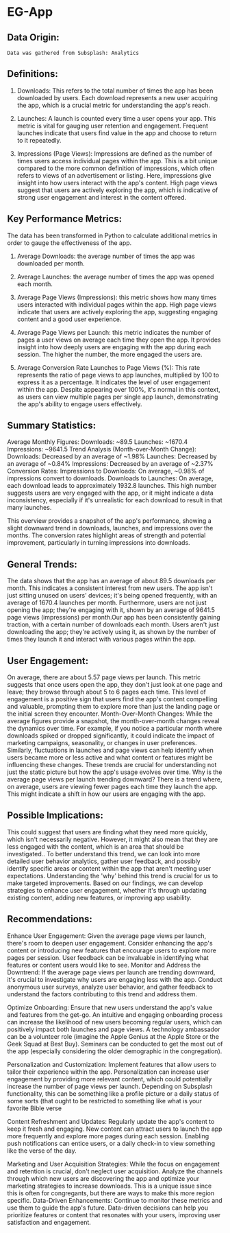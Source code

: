 # EG-App

## Data Origin:

	Data was gathered from Subsplash: Analytics

## Definitions:

1. Downloads: This refers to the total number of times the app has been downloaded by users. Each download represents a new user acquiring the app, which is a crucial metric for understanding the app's reach. 

2. Launches: A launch is counted every time a user opens your app. This metric is vital for gauging user retention and engagement. Frequent launches indicate that users find value in the app and choose to return to it repeatedly. 

3. Impressions (Page Views): Impressions are defined as the number of times users access individual pages within the app. This is a bit unique compared to the more common definition of impressions, which often refers to views of an advertisement or listing. Here, impressions give insight into how users interact with the app's content. High page views suggest that users are actively exploring the app, which is indicative of strong user engagement and interest in the content offered.

## Key Performance Metrics:

The data has been transformed in Python to calculate additional metrics in order to gauge the effectiveness of the app.

1. Average Downloads: the average number of times the app was downloaded per month. 

2. Average Launches: the average number of times the app was opened each month.

3. Average Page Views (Impressions): this metric shows how many times users interacted with individual pages within the app. High page views indicate that users are actively exploring the app, suggesting engaging content and a good user experience.

4. Average Page Views per Launch: this metric indicates the number of pages a user views on average each time they open the app. It provides insight into how deeply users are engaging with the app during each session. The higher the number, the more engaged the users are.

5. Average Conversion Rate Launches to Page Views (%): This rate represents the ratio of page views to app launches, multiplied by 100 to express it as a percentage. It indicates the level of user engagement within the app. Despite appearing over 100%, it's normal in this context, as users can view multiple pages per single app launch, demonstrating the app's ability to engage users effectively.

## Summary Statistics:

Average Monthly Figures:
Downloads: ~89.5
Launches: ~1670.4
Impressions: ~9641.5
Trend Analysis (Month-over-Month Change):
Downloads: Decreased by an average of ~1.98%
Launches: Decreased by an average of ~0.84%
Impressions: Decreased by an average of ~2.37%
Conversion Rates:
Impressions to Downloads: On average, ~0.98% of impressions convert to downloads.
Downloads to Launches: On average, each download leads to approximately 1932.8 launches. This high number suggests users are very engaged with the app, or it might indicate a data inconsistency, especially if it's unrealistic for each download to result in that many launches.

This overview provides a snapshot of the app's performance, showing a slight downward trend in downloads, launches, and impressions over the months. The conversion rates highlight areas of strength and potential improvement, particularly in turning impressions into downloads.

## General Trends:

The data shows that the app has an average of about 89.5 downloads per month. This indicates a consistent interest from new users. The app isn't just sitting unused on users' devices; it's being opened frequently, with an average of 1670.4 launches per month. Furthermore, users are not just opening the app; they're engaging with it, shown by an average of 9641.5 page views (impressions) per month.Our app has been consistently gaining traction, with a certain number of downloads each month. Users aren't just downloading the app; they're actively using it, as shown by the number of times they launch it and interact with various pages within the app.

## User Engagement:

On average, there are about 5.57 page views per launch. This metric suggests that once users open the app, they don't just look at one page and leave; they browse through about 5 to 6 pages each time. This level of engagement is a positive sign that users find the app's content compelling and valuable, prompting them to explore more than just the landing page or the initial screen they encounter.
Month-Over-Month Changes:
While the average figures provide a snapshot, the month-over-month changes reveal the dynamics over time. For example, if you notice a particular month where downloads spiked or dropped significantly, it could indicate the impact of marketing campaigns, seasonality, or changes in user preferences. Similarly, fluctuations in launches and page views can help identify when users became more or less active and what content or features might be influencing these changes. These trends are crucial for understanding not just the static picture but how the app's usage evolves over time.
Why is the average page views per launch trending downward?
There is a trend where, on average, users are viewing fewer pages each time they launch the app. This might indicate a shift in how our users are engaging with the app.

## Possible Implications: 

This could suggest that users are finding what they need more quickly, which isn't necessarily negative. However, it might also mean that they are less engaged with the content, which is an area that should be investigated..
To better understand this trend, we can look into more detailed user behavior analytics, gather user feedback, and possibly identify specific areas or content within the app that aren't meeting user expectations. Understanding the 'why' behind this trend is crucial for us to make targeted improvements.
Based on our findings, we can develop strategies to enhance user engagement, whether it's through updating existing content, adding new features, or improving app usability.

## Recommendations:

Enhance User Engagement: Given the average page views per launch, there's room to deepen user engagement. Consider enhancing the app's content or introducing new features that encourage users to explore more pages per session. User feedback can be invaluable in identifying what features or content users would like to see.
Monitor and Address the Downtrend: If the average page views per launch are trending downward, it's crucial to investigate why users are engaging less with the app. Conduct anonymous user surveys, analyze user behavior, and gather feedback to understand the factors contributing to this trend and address them.

Optimize Onboarding: Ensure that new users understand the app's value and features from the get-go. An intuitive and engaging onboarding process can increase the likelihood of new users becoming regular users, which can positively impact both launches and page views. A technology ambassador can be a volunteer role (imagine the Apple Genius at the Apple Store or the Geek Squad at Best Buy). Seminars can be conducted to get the most out of the app (especially considering the older demographic in the congregation).

Personalization and Customization: Implement features that allow users to tailor their experience within the app. Personalization can increase user engagement by providing more relevant content, which could potentially increase the number of page views per launch. Depending on Subsplash functionality, this can be something like a profile picture or a daily status of some sorts (that ought to be restricted to something like what is your favorite Bible verse

Content Refreshment and Updates: Regularly update the app's content to keep it fresh and engaging. New content can attract users to launch the app more frequently and explore more pages during each session. Enabling push notifications can entice users, or a daily check-in to view something like the verse of the day.

Marketing and User Acquisition Strategies: While the focus on engagement and retention is crucial, don't neglect user acquisition. Analyze the channels through which new users are discovering the app and optimize your marketing strategies to increase downloads. This is a unique issue since this is often for congregants, but there are ways to make this more region specific. 
Data-Driven Enhancements: Continue to monitor these metrics and use them to guide the app's future. Data-driven decisions can help you prioritize features or content that resonates with your users, improving user satisfaction and engagement.
